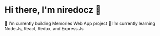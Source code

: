# Hi there, I'm niredocz 👋

🔭 I’m currently building Memories Web App project
🌱 I’m currently learning Node.Js, React, Redux, and Express.Js
<!--
**niredocz/niredocz** is a ✨ _special_ ✨ repository because its `README.md` (this file) appears on your GitHub profile.

Here are some ideas to get you started:
- 👯 I’m looking to collaborate on ...
- 🤔 I’m looking for help with ...
- 💬 Ask me about ...
- 📫 How to reach me: ...
- 😄 Pronouns: ...
- ⚡ Fun fact: ...
-->
